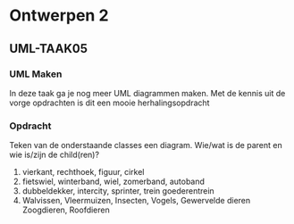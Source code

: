 # Ontwerpen 2

## UML-TAAK05

### UML Maken

In deze taak ga je nog meer UML diagrammen maken. Met de kennis uit de vorge opdrachten is dit een mooie herhalingsopdracht

### Opdracht

Teken van de onderstaande classes een diagram. Wie/wat is de parent en wie is/zijn de child(ren)?

1. vierkant, rechthoek, figuur, cirkel
2. fietswiel, winterband, wiel, zomerband, autoband
3. dubbeldekker, intercity, sprinter, trein goederentrein 
4. Walvissen, Vleermuizen, Insecten, Vogels, Gewervelde dieren Zoogdieren, Roofdieren
